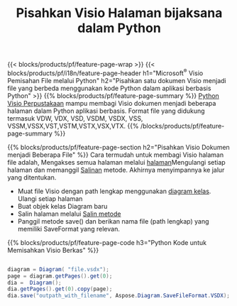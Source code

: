 ﻿---
title: Pisahkan Visio Halaman bijaksana dalam Python
url: /id/python-java/splitter/
description: Python kode sumber yang menjelaskan cara membagi Microsoft Visio file menjadi beberapa file di Python aplikasi
---
{{< blocks/products/pf/feature-page-wrap >}}
{{< blocks/products/pf/i18n/feature-page-header h1="Microsoft<sup>&reg;</sup> Visio Pemisahan File melalui Python" h2="Pisahkan satu dokumen Visio menjadi file yang berbeda menggunakan kode Python dalam aplikasi berbasis Python" >}}
{{% blocks/products/pf/feature-page-summary %}}
[Python Visio Perpustakaan](/diagram/python-java/) mampu membagi Visio dokumen menjadi beberapa halaman dalam Python aplikasi berbasis. Format file yang didukung termasuk VDW, VDX, VSD, VSDM, VSDX, VSS, VSSM,VSSX,VST,VSTM,VSTX,VSX,VTX.
{{% /blocks/products/pf/feature-page-summary %}}

{{% blocks/products/pf/feature-page-section h2="Pisahkan Visio Dokumen menjadi Beberapa File" %}}
Cara termudah untuk membagi Visio halaman file adalah, Mengakses semua halaman melalui [halaman](https://reference.aspose.com/diagram/python-java/asposediagram.api/diagram#Pages)Mengulangi setiap halaman dan memanggil [Salinan](https://reference.aspose.com/diagram/python-java/asposediagram.api/page#copy(com.aspose.diagram.Page)) metode. Akhirnya menyimpannya ke jalur yang ditentukan. 

+ Muat file Visio dengan path lengkap menggunakan [diagram kelas](https://reference.aspose.com/diagram/python-java/asposediagram.api/diagram).
Ulangi setiap halaman
+ Buat objek kelas Diagram baru
+ Salin halaman melalui [Salin metode](https://reference.aspose.com/diagram/python-java/asposediagram.api/page#copy(com.aspose.diagram.Page))
+ Panggil metode save() dan berikan nama file (path lengkap) yang memiliki SaveFormat yang relevan.

{{% blocks/products/pf/feature-page-code h3="Python Kode untuk Memisahkan Visio Berkas" %}}

```cs

diagram = Diagram( "file.vsdx");
page = diagram.getPages().get(0);
dia =  Diagram();
dia.getPages().get(0).copy(page);
dia.save("outpath_with_filename", Aspose.Diagram.SaveFileFormat.VSDX);  


```
